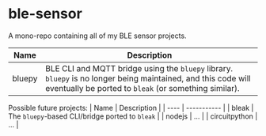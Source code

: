 # ble-sensor

A mono-repo containing all of my BLE sensor projects.

| Name | Description |
| ---- | ----------- |
| bluepy | BLE CLI and MQTT bridge using the `bluepy` library.  `bluepy` is no longer being maintained, and this code will eventually be ported to `bleak` (or something similar). |

Possible future projects:
| Name | Description |
| ---- | ----------- |
| bleak | The `bluepy`-based CLI/bridge ported to `bleak` |
| nodejs | ... |
| circuitpython | ... |

